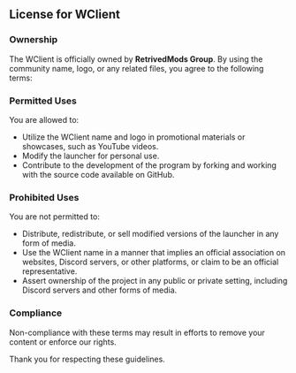 ## License for WClient

### Ownership

The WClient is officially owned by **RetrivedMods Group**. By using the community name, logo,
or any related files, you agree to the following terms:

### Permitted Uses

You are allowed to:

- Utilize the WClient name and logo in promotional materials or showcases, such as YouTube
  videos.
- Modify the launcher for personal use.
- Contribute to the development of the program by forking and working with the source code available
  on GitHub.

### Prohibited Uses

You are not permitted to:

- Distribute, redistribute, or sell modified versions of the launcher in any form of media.
- Use the WClient name in a manner that implies an official association on websites, Discord
  servers, or other platforms, or claim to be an official representative.
- Assert ownership of the project in any public or private setting, including Discord servers and
  other forms of media.

### Compliance

Non-compliance with these terms may result in efforts to remove your content or enforce our rights.

Thank you for respecting these guidelines.
